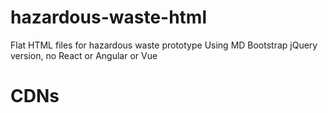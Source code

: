 # hazardous-waste-html
Flat HTML files for hazardous waste prototype
Using MD Bootstrap jQuery version, no React or Angular or Vue

# CDNs
<code>
<!-- Font Awesome -->
<link rel="stylesheet" href="https://maxcdn.bootstrapcdn.com/font-awesome/4.7.0/css/font-awesome.min.css">

<!-- Bootstrap core CSS -->
<link href="https://cdnjs.cloudflare.com/ajax/libs/twitter-bootstrap/4.1.3/css/bootstrap.min.css" rel="stylesheet">

<!-- Material Design Bootstrap -->
<link href="https://cdnjs.cloudflare.com/ajax/libs/mdbootstrap/4.5.14/css/mdb.min.css" rel="stylesheet">

<!-- JQuery -->
<script type="text/javascript" src="https://cdnjs.cloudflare.com/ajax/libs/jquery/3.3.1/jquery.min.js"></script>

<!-- Bootstrap tooltips -->
<script type="text/javascript" src="https://cdnjs.cloudflare.com/ajax/libs/popper.js/1.14.4/umd/popper.min.js"></script>

<!-- Bootstrap core JavaScript -->
<script type="text/javascript" src="https://cdnjs.cloudflare.com/ajax/libs/twitter-bootstrap/4.1.3/js/bootstrap.min.js"></script>

<!-- MDB core JavaScript -->
<script type="text/javascript" src="https://cdnjs.cloudflare.com/ajax/libs/mdbootstrap/4.5.14/js/mdb.min.js"></script>
</code>

